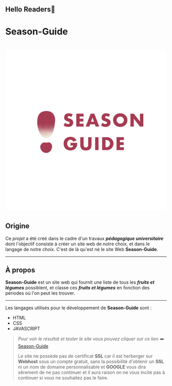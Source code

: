 <!--****** [Projet Season-Guide] ******-->

## Hello Readers👋

<!--===============Title===============-->
# Season-Guide
![Season-Guide Logo](./src/img/logo-l.PNG)
=======

## Origine
Ce _projet_ a été créé dans le cadre d'un travaux ***pédagogique universitaire*** dont l'objectif consiste à créer un site web de notre choix, et dans le langage de notre choix. C'est de là qu'est né le site Web **Season-Guide**.
___

## À propos
**Season-Guide** est un site web qui fournit une liste de tous les ***fruits et légumes*** possiblent, et classe ces ***fruits et légumes*** en fonction des périodes où l'on peut les trouver.
___

Les langages utilisés pour le développement de **Season-Guide** sont :
* HTML
* CSS
* JAVASCRIPT


> *Pour voir le résultat et tester le site vous pouvez cliquer sur ce lien ➡️* [Season-Guide](https://season-guide.000webhostapp.com/ "Season-Guide" )
> 
> Le site ne possède pas de certificat __SSL__ car il est herberger sur __Webhost__ sous un compte gratuit, sans la possibilité d'obtenir un __SSL__ ni un nom de domaine personnalisable et **GOOGLE** vous dira sêrement de ne pas continuer et il aura raison on ne vous incite pas à continuer si vous ne souhaitez pas le faire.
